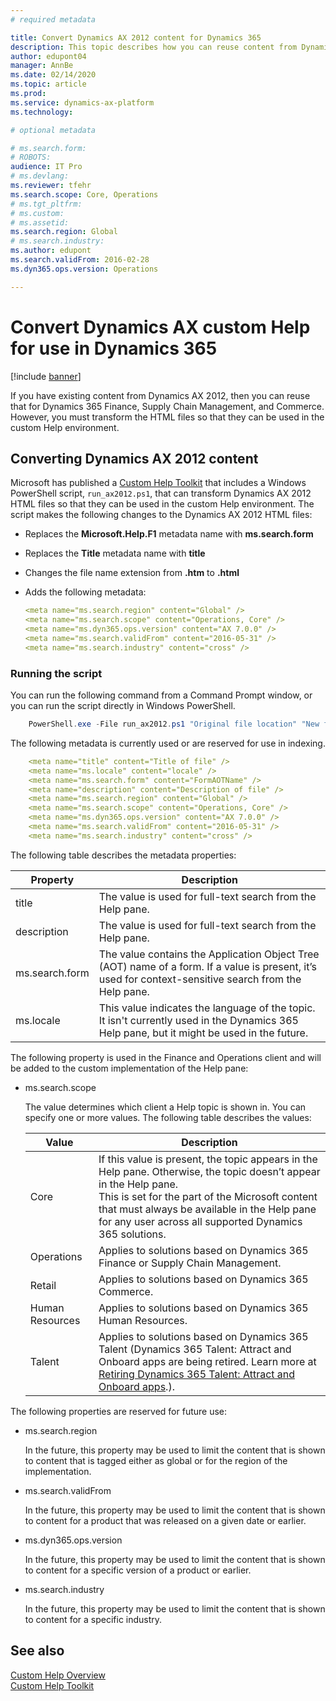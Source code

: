 ```yaml
---
# required metadata

title: Convert Dynamics AX 2012 content for Dynamics 365
description: This topic describes how you can reuse content from Dynamics AX for your Dynamics 365 solution. 
author: edupont04
manager: AnnBe
ms.date: 02/14/2020
ms.topic: article
ms.prod: 
ms.service: dynamics-ax-platform
ms.technology: 

# optional metadata

# ms.search.form: 
# ROBOTS: 
audience: IT Pro
# ms.devlang: 
ms.reviewer: tfehr
ms.search.scope: Core, Operations
# ms.tgt_pltfrm: 
# ms.custom: 
# ms.assetid: 
ms.search.region: Global
# ms.search.industry: 
ms.author: edupont
ms.search.validFrom: 2016-02-28
ms.dyn365.ops.version: Operations

---
```


# Convert Dynamics AX custom Help for use in Dynamics 365

[!include [banner](../includes/banner.md)]

If you have existing content from Dynamics AX 2012, then you can reuse that for Dynamics 365 Finance, Supply Chain Management, and Commerce. However, you must transform the HTML files so that they can be used in the custom Help environment.  

## Converting Dynamics AX 2012 content

Microsoft has published a [Custom Help Toolkit](custom-help-toolkit.md) that includes a Windows PowerShell script, ```run_ax2012.ps1```, that can transform Dynamics AX 2012 HTML files so that they can be used in the custom Help environment. The script makes the following changes to the Dynamics AX 2012 HTML files:  

- Replaces the **Microsoft.Help.F1** metadata name with **ms.search.form**  

- Replaces the **Title** metadata name with **title**  

- Changes the file name extension from **.htm** to **.html**  

- Adds the following metadata:  

    ```yaml
    <meta name="ms.search.region" content="Global" />  
    <meta name="ms.search.scope" content="Operations, Core" />  
    <meta name="ms.dyn365.ops.version" content="AX 7.0.0" />  
    <meta name="ms.search.validFrom" content="2016-05-31" />  
    <meta name="ms.search.industry" content="cross" />  
    ```

### Running the script

You can run the following command from a Command Prompt window, or you can run the script directly in Windows PowerShell.  

```powershell
    PowerShell.exe -File run_ax2012.ps1 "Original file location" "New file location"  
```

The following metadata is currently used or are reserved for use in indexing.  

```yaml
    <meta name="title" content="Title of file" />  
    <meta name="ms.locale" content="locale" />  
    <meta name="ms.search.form" content="FormAOTName" />  
    <meta name="description" content="Description of file" />  
    <meta name="ms.search.region" content="Global" />  
    <meta name="ms.search.scope" content="Operations, Core" />  
    <meta name="ms.dyn365.ops.version" content="AX 7.0.0" />  
    <meta name="ms.search.validFrom" content="2016-05-31" />  
    <meta name="ms.search.industry" content="cross" />  
```

The following table describes the metadata properties:  

|Property  |Description  |
|----------|-------------|
|title | The value is used for full-text search from the Help pane. |
|description  | The value is used for full-text search from the Help pane.  |
|ms.search.form | The value contains the Application Object Tree (AOT) name of a form. If a value is present, it’s used for context-sensitive search from the Help pane. |
|ms.locale |This value indicates the language of the topic. It isn't currently used in the Dynamics 365 Help pane, but it might be used in the future.   |

The following property is used in the Finance and Operations client and will be added to the custom implementation of the Help pane:  

- ms.search.scope

    The value determines which client a Help topic is shown in. You can specify one or more values. The following table describes the values:

    |Value|Description|
    |-----|-----------|
    |Core|If this value is present, the topic appears in the Help pane. Otherwise, the topic doesn’t appear in the Help pane. </br>This is set for the part of the Microsoft content that must always be available in the Help pane for any user across all supported Dynamics 365 solutions.|
    |Operations|Applies to solutions based on Dynamics 365 Finance or Supply Chain Management.|
    |Retail    |Applies to solutions based on Dynamics 365 Commerce.|
    |Human Resources  |Applies to solutions based on Dynamics 365 Human Resources.|
    |Talent    |Applies to solutions based on Dynamics 365 Talent (Dynamics 365 Talent: Attract and Onboard apps are being retired. Learn more at [Retiring Dynamics 365 Talent: Attract and Onboard apps](https://community.dynamics.com/365/talent/b/dynamics365fortalent/posts/retiring-dynamics-365-talent-attract-and-onboard-apps).).|

The following properties are reserved for future use:

- ms.search.region

    In the future, this property may be used to limit the content that is shown to content that is tagged either as global or for the region of the implementation.
- ms.search.validFrom

    In the future, this property may be used to limit the content that is shown to content for a product that was released on a given date or earlier.
- ms.dyn365.ops.version

    In the future, this property may be used to limit the content that is shown to content for a specific version of a product or earlier.

- ms.search.industry

    In the future, this property may be used to limit the content that is shown to content for a specific industry.

## See also

[Custom Help Overview](custom-help-overview)  
[Custom Help Toolkit](custom-help-toolkit.md)  

